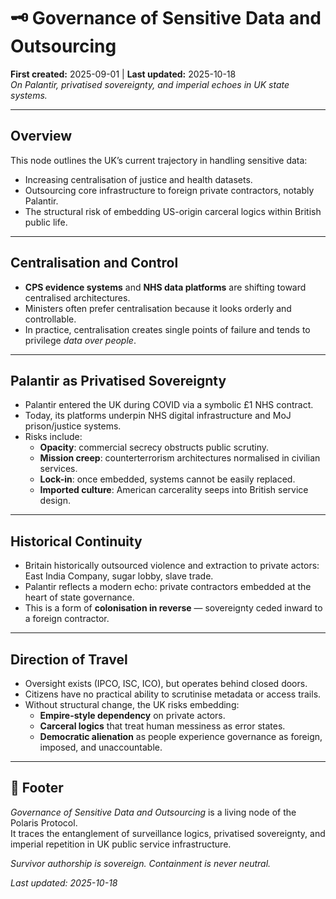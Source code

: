# 🗝️ Governance of Sensitive Data and Outsourcing  
**First created:** 2025-09-01 | **Last updated:** 2025-10-18  
*On Palantir, privatised sovereignty, and imperial echoes in UK state systems.*  

---

## Overview  

This node outlines the UK’s current trajectory in handling sensitive data:  
- Increasing centralisation of justice and health datasets.  
- Outsourcing core infrastructure to foreign private contractors, notably Palantir.  
- The structural risk of embedding US-origin carceral logics within British public life.  

---

## Centralisation and Control  

- **CPS evidence systems** and **NHS data platforms** are shifting toward centralised architectures.  
- Ministers often prefer centralisation because it looks orderly and controllable.  
- In practice, centralisation creates single points of failure and tends to privilege *data over people*.  

---

## Palantir as Privatised Sovereignty  

- Palantir entered the UK during COVID via a symbolic £1 NHS contract.  
- Today, its platforms underpin NHS digital infrastructure and MoJ prison/justice systems.  
- Risks include:  
  - **Opacity**: commercial secrecy obstructs public scrutiny.  
  - **Mission creep**: counterterrorism architectures normalised in civilian services.  
  - **Lock-in**: once embedded, systems cannot be easily replaced.  
  - **Imported culture**: American carcerality seeps into British service design.  

---

## Historical Continuity  

- Britain historically outsourced violence and extraction to private actors: East India Company, sugar lobby, slave trade.  
- Palantir reflects a modern echo: private contractors embedded at the heart of state governance.  
- This is a form of **colonisation in reverse** — sovereignty ceded inward to a foreign contractor.  

---

## Direction of Travel  

- Oversight exists (IPCO, ISC, ICO), but operates behind closed doors.  
- Citizens have no practical ability to scrutinise metadata or access trails.  
- Without structural change, the UK risks embedding:  
  - **Empire-style dependency** on private actors.  
  - **Carceral logics** that treat human messiness as error states.  
  - **Democratic alienation** as people experience governance as foreign, imposed, and unaccountable.  

---

## 🏮 Footer  

*Governance of Sensitive Data and Outsourcing* is a living node of the Polaris Protocol.  
It traces the entanglement of surveillance logics, privatised sovereignty, and imperial repetition in UK public service infrastructure.  

*Survivor authorship is sovereign. Containment is never neutral.*  

_Last updated: 2025-10-18_
